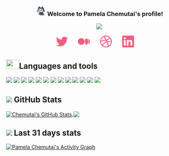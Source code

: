 
<h3 align="center">
   <img src="https://github.com/Chemutaiselim/reimagined-journey/blob/main/mona-loading-dark%20(1).gif" width="28">
  Welcome to Pamela Chemutai's profile!
 </h3>

<!-- Typing SVG by DenverCoder1 - https://github.com/DenverCoder1/readme-typing-svg -->
<p align="center">
  <a href="https://github.com/DenverCoder1/readme-typing-svg"><img src="https://readme-typing-svg.herokuapp.com/?lines=Android+Developer;Self-Taught+UI%2FUX+designer;IoT+Junkie+;Hit+me+up%2C+I'd+love+to+work+with+you!&font=Fira%20Code&center=true&width=500&height=45&color=f75c7e&vCenter=true&size=22"></a>
</p>

<!-- Social icons section -->
<p align="center">
  <a href="https://twitter.com/selim_chemutai"><img width="32px" alt="Twitter" title="Twitter" src="https://github.com/Chemutaiselim/svg/blob/main/twitter.svg"/></a>
  &#8287;&#8287;&#8287;&#8287;&#8287;
  <a href="https://medium.com/@selimchemutai19" alt="My Blog" title="My Blog"><img width="32px" src="https://github.com/Chemutaiselim/svg/blob/main/medium.svg"/></a>
  &#8287;&#8287;&#8287;&#8287;&#8287;
    <a href="https://dribbble.com/selim_chemutai" alt="My Designs" title="My Blog"><img width="32px" src="https://github.com/Chemutaiselim/svg/blob/main/dribbble.svg"/></a>
  &#8287;&#8287;&#8287;&#8287;&#8287;
  <a 
     href="https://www.linkedin.com/mwlite/in/pamela-chemutai"><img width="32px" alt="LinkedIn" title="LinkedIn" src="https://github.com/Chemutaiselim/svg/blob/main/linkedin.svg"></a>
  &#8287;&#8287;&#8287;&#8287;&#8287;

## <img src="https://raw.githubusercontent.com/TheDudeThatCode/TheDudeThatCode/master/Assets/Developer.gif" width=35 height=25>Languages and tools
![](https://img.shields.io/badge/Code-Kotlin-informational?style=flat&logo=Kotlin&logoColor=white&color=f75c7e)
![](https://img.shields.io/badge/Tools-Figma-informational?style=flat&logo=Figma&logoColor=white&color=f75c7e)
![](https://img.shields.io/badge/Code-C-informational?style=flat&logo=C&logoColor=white&color=f75c7e)
![](https://img.shields.io/badge/Tools-Android-informational?style=flat&logo=Android&logoColor=white&color=f75c7e)
![](https://img.shields.io/badge/Tools-Arduino-informational?style=flat&logo=Arduino&logoColor=white&color=f75c7e)
![](https://img.shields.io/badge/MicroChip-Arduino-informational?style=flat&logo=Arduino&logoColor=white&color=f75c7e)
![](https://img.shields.io/badge/MicroChip-ATmega32-informational?style=flat&logo=AT&logoColor=white&color=f75c7e)
![](https://img.shields.io/badge/Tools-Git-informational?style=flat&logo=Git&logoColor=white&color=f75c7e)
![](https://img.shields.io/badge/Tools-Proteus-informational?style=flat&logo=proteus&logoColor=white&color=f75c7e)
![](https://img.shields.io/badge/Tools-Autodesk-informational?style=flat&logo=Autodesk&logoColor=white&color=f75c7e)
![](https://img.shields.io/badge/Tools-Kicad-informational?style=flat&logo=KiCadEDA&logoColor=white&color=f75c7e)
![](https://img.shields.io/badge/Tools-Intellij-informational?style=flat&logo=IntellijIDEA&logoColor=white&color=f75c7e)
![](https://img.shields.io/badge/Tools-VS-informational?style=flat&logo=VisualStudio&logoColor=white&color=f75c7e)


## <img src="https://media.giphy.com/media/VgCDAzcKvsR6OM0uWg/giphy.gif" width="50"> GitHub Stats

<a href="https://github.com/Chemutaiselim/Chemutaiselim">
  <img align="center" src="https://github-readme-stats.vercel.app/api?username=Chemutaiselim&show_icons=true&line_height=27&count_private=true&title_color=ffffff&text_color=c9cacc&icon_color=f75c7e&bg_color=1d1f21" alt="Chemutai's GitHub Stats" />
</a>

<a href="https://github.com/Chemutaiselim/Chemutaiselim">
  <img align="center" src="https://github-readme-stats.vercel.app/api/top-langs/?username=Chemutaiselim&hide=java,html,Makefile,tex&title_color=ffffff&text_color=c9cacc&icon_color=2bbc8a&bg_color=1d1f21&langs_count=3" />
</a>

<!--## <img height="30" src="https://media0.giphy.com/media/QTlmH8hEoVoi83mdJC/200w.webp?cid=ecf05e475gkndp9379fxllqfhbet5s7wigrkj492lpi0go0s&rid=200w.webp"></img>Some Repos 
<a href="https://github.com/Chemutaiselim/GADS">
  <img align="center" src="https://github-readme-stats.vercel.app/api/pin/?username=Chemutaiselim&repo=GADS&title_color=ffffff&text_color=c9cacc&icon_color=2bbc8a&bg_color=1d1f21" />
  <a href="https://github.com/Chemutaiselim/proximus-centuri">
  <img align="center" src="https://github-readme-stats.vercel.app/api/pin/?username=Chemutaiselim&repo=proximus-centuri&title_color=ffffff&text_color=c9cacc&icon_color=2bbc8a&bg_color=1d1f21" />
</a>
</a>
-->

  





## <img src="https://media.giphy.com/media/12oufCB0MyZ1Go/giphy.gif" width="50"> Last 31 days stats
<!-- GITHUB ACTIVITY GRAPH -->
<!-- https://github.com/ashutosh00710/github-readme-activity-graph -->
<a href="https://github.com/ashutosh00710/github-readme-activity-graph"><img alt="Pamela Chemutai's Activity Graph" src="https://activity-graph.herokuapp.com/graph?username=Chemutaiselim&bg_color=1F222E&color=F8D866&line=F85D7F&point=FFFFFF&hide_border=true" /></a>
<!--<img alt="followers" title="Follow me on Github" src="https://custom-icon-badges.herokuapp.com/github/followers/Chemutaiselim?color=236ad3&labelColor=1155ba&style=for-the-badge&logo=person-add&label=Follow&logoColor=white"/></a> -->
 <!-- <a href="https://github.com/Chemutaiselim/Simple-View-Counter">
    <img alt="views" title="GitHub profile views" src="https://freshidea.com/jonah/app/Chemutaiselim -profile-views"/></a>
-->



 





